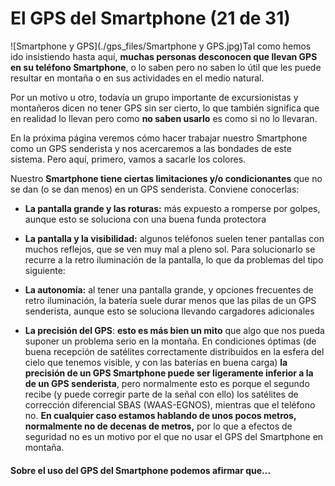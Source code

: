 # El GPS del Smartphone (21 de 31)  

![Smartphone y GPS](./gps_files/Smartphone y GPS.jpg)Tal como hemos ido insistiendo hasta aquí, **muchas personas desconocen que llevan GPS en su teléfono Smartphone**, o lo saben pero no saben lo útil que les puede resultar en montaña o en sus actividades en el medio natural.

Por un motivo u otro, todavía un grupo importante de excursionistas y montañeros dicen no tener GPS sin ser cierto, lo que también significa que en realidad lo llevan pero como **no saben usarlo** es como si no lo llevaran.  

En la próxima página veremos cómo hacer trabajar nuestro Smartphone como un GPS senderista y nos acercaremos a las bondades de este sistema. Pero aquí, primero, vamos a sacarle los colores.  

Nuestro **Smartphone tiene ciertas limitaciones y/o condicionantes** que no se dan (o se dan menos) en un GPS senderista. Conviene conocerlas:  

*   **La pantalla grande y las roturas:** más expuesto a romperse por golpes, aunque esto se soluciona con una buena funda protectora  
    
*   **La pantalla y la visibilidad:** algunos teléfonos suelen tener pantallas con muchos reflejos, que se ven muy mal a pleno sol. Para solucionarlo se recurre a la retro iluminación de la pantalla, lo que da problemas del tipo siguiente:  
    
*   **La autonomía:** al tener una pantalla grande, y opciones frecuentes de retro iluminación, la batería suele durar menos que las pilas de un GPS senderista, aunque esto se soluciona llevando cargadores adicionales  
    
*   **La precisión del GPS**: **esto es más bien un mito** que algo que nos pueda suponer un problema serio en la montaña. En condiciones óptimas (de buena recepción de satélites correctamente distribuidos en la esfera del cielo que tenemos visible, y con las baterías en buena carga) **la precisión de un GPS Smartphone puede ser ligeramente inferior a la de un GPS senderista**, pero normalmente esto es porque el segundo recibe (y puede corregir parte de la señal con ello) los satélites de corrección diferencial SBAS (WAAS-EGNOS), mientras que el teléfono no. **En cualquier caso estamos hablando de unos pocos metros, normalmente no de decenas de metros,** por lo que a efectos de seguridad no es un motivo por el que no usar el GPS del Smartphone en montaña.  
    

#### Sobre el uso del GPS del Smartphone podemos afirmar que...